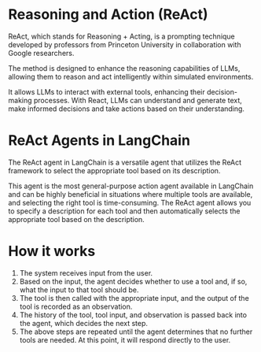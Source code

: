 # Reasoning and Action (ReAct)
ReAct, which stands for Reasoning + Acting, is a prompting technique developed by professors from Princeton University in collaboration with Google researchers.

The method is designed to enhance the reasoning capabilities of LLMs, allowing them to reason and act intelligently within simulated environments.

It allows LLMs to interact with external tools, enhancing their decision-making processes. With React, LLMs can understand and generate text, make informed decisions and take actions based on their understanding.

# ReAct Agents in LangChain
The ReAct agent in LangChain is a versatile agent that utilizes the ReAct framework to select the appropriate tool based on its description.

This agent is the most general-purpose action agent available in LangChain and can be highly beneficial in situations where multiple tools are available, and selecting the right tool is time-consuming. The ReAct agent allows you to specify a description for each tool and then automatically selects the appropriate tool based on the description.

# How it works
1. The system receives input from the user.
2. Based on the input, the agent decides whether to use a tool and, if so, what the input to that tool should be.
3. The tool is then called with the appropriate input, and the output of the tool is recorded as an observation.
4. The history of the tool, tool input, and observation is passed back into the agent, which decides the next step.
5. The above steps are repeated until the agent determines that no further tools are needed. At this point, it will respond directly to the user.
